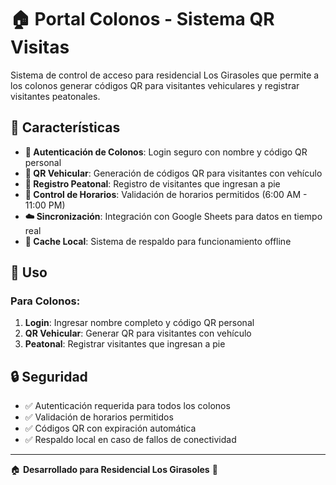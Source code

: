 # 🏠 Portal Colonos - Sistema QR Visitas

Sistema de control de acceso para residencial Los Girasoles que permite a los colonos generar códigos QR para visitantes vehiculares y registrar visitantes peatonales.

## 🌟 Características

- **🔐 Autenticación de Colonos**: Login seguro con nombre y código QR personal
- **🚗 QR Vehicular**: Generación de códigos QR para visitantes con vehículo
- **🚶 Registro Peatonal**: Registro de visitantes que ingresan a pie
- **📅 Control de Horarios**: Validación de horarios permitidos (6:00 AM - 11:00 PM)
- **☁️ Sincronización**: Integración con Google Sheets para datos en tiempo real
- **💾 Cache Local**: Sistema de respaldo para funcionamiento offline

## 🚀 Uso

### Para Colonos:
1. **Login**: Ingresar nombre completo y código QR personal
2. **QR Vehicular**: Generar QR para visitantes con vehículo
3. **Peatonal**: Registrar visitantes que ingresan a pie

## 🔒 Seguridad

- ✅ Autenticación requerida para todos los colonos
- ✅ Validación de horarios permitidos
- ✅ Códigos QR con expiración automática
- ✅ Respaldo local en caso de fallos de conectividad

---
🏠 **Desarrollado para Residencial Los Girasoles** 🌻